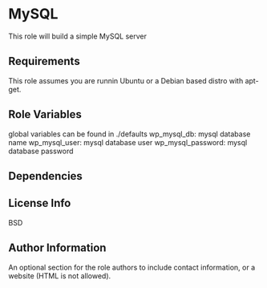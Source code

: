 MySQL
=========

This role will build a simple MySQL server

Requirements
------------

This role assumes you are runnin Ubuntu or a Debian based distro with apt-get.

Role Variables
--------------
global variables can be found in ./defaults
wp_mysql_db: mysql database name
wp_mysql_user: mysql database user
wp_mysql_password: mysql database password

Dependencies
------------

License Info
------------

BSD

Author Information
------------------

An optional section for the role authors to include contact information, or a website (HTML is not allowed).
